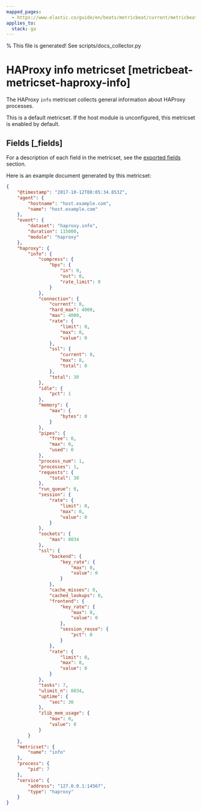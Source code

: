 ```yaml
---
mapped_pages:
  - https://www.elastic.co/guide/en/beats/metricbeat/current/metricbeat-metricset-haproxy-info.html
applies_to:
  stack: ga
---
```


% This file is generated! See scripts/docs_collector.py

# HAProxy info metricset [metricbeat-metricset-haproxy-info]

The HAProxy `info` metricset collects general information about HAProxy processes.

This is a default metricset. If the host module is unconfigured, this metricset is enabled by default.

## Fields [_fields]

For a description of each field in the metricset, see the [exported fields](/reference/metricbeat/exported-fields-haproxy.md) section.

Here is an example document generated by this metricset:

```json
{
    "@timestamp": "2017-10-12T08:05:34.853Z",
    "agent": {
        "hostname": "host.example.com",
        "name": "host.example.com"
    },
    "event": {
        "dataset": "haproxy.info",
        "duration": 115000,
        "module": "haproxy"
    },
    "haproxy": {
        "info": {
            "compress": {
                "bps": {
                    "in": 0,
                    "out": 0,
                    "rate_limit": 0
                }
            },
            "connection": {
                "current": 0,
                "hard_max": 4000,
                "max": 4000,
                "rate": {
                    "limit": 0,
                    "max": 0,
                    "value": 0
                },
                "ssl": {
                    "current": 0,
                    "max": 0,
                    "total": 0
                },
                "total": 30
            },
            "idle": {
                "pct": 1
            },
            "memory": {
                "max": {
                    "bytes": 0
                }
            },
            "pipes": {
                "free": 0,
                "max": 0,
                "used": 0
            },
            "process_num": 1,
            "processes": 1,
            "requests": {
                "total": 30
            },
            "run_queue": 0,
            "session": {
                "rate": {
                    "limit": 0,
                    "max": 0,
                    "value": 0
                }
            },
            "sockets": {
                "max": 8034
            },
            "ssl": {
                "backend": {
                    "key_rate": {
                        "max": 0,
                        "value": 0
                    }
                },
                "cache_misses": 0,
                "cached_lookups": 0,
                "frontend": {
                    "key_rate": {
                        "max": 0,
                        "value": 0
                    },
                    "session_reuse": {
                        "pct": 0
                    }
                },
                "rate": {
                    "limit": 0,
                    "max": 0,
                    "value": 0
                }
            },
            "tasks": 7,
            "ulimit_n": 8034,
            "uptime": {
                "sec": 30
            },
            "zlib_mem_usage": {
                "max": 0,
                "value": 0
            }
        }
    },
    "metricset": {
        "name": "info"
    },
    "process": {
        "pid": 7
    },
    "service": {
        "address": "127.0.0.1:14567",
        "type": "haproxy"
    }
}
```
